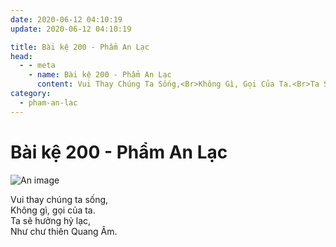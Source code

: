 ```yaml
---
date: 2020-06-12 04:10:19
update: 2020-06-12 04:10:19

title: Bài kệ 200 - Phẩm An Lạc
head:
  - - meta
    - name: Bài kệ 200 - Phẩm An Lạc
      content: Vui Thay Chúng Ta Sống,<Br>Không Gì, Gọi Của Ta.<Br>Ta Sẽ Hưởng Hỷ Lạc,<Br>Như Chư Thiên Quang Âm.<Br>
category:
  - pham-an-lac
---
```


# Bài kệ 200 - Phẩm An Lạc

![An image](/img/pham-an-lac/pham-an-lac-200.jpg)

Vui thay chúng ta sống,<br>Không gì, gọi của ta.<br>Ta sẽ hưởng hỷ lạc,<br>Như chư thiên Quang Âm.<br>
